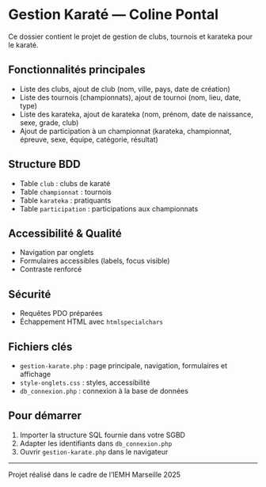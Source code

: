 # Gestion Karaté — Coline Pontal

Ce dossier contient le projet de gestion de clubs, tournois et karateka pour le karaté.

## Fonctionnalités principales
- Liste des clubs, ajout de club (nom, ville, pays, date de création)
- Liste des tournois (championnats), ajout de tournoi (nom, lieu, date, type)
- Liste des karateka, ajout de karateka (nom, prénom, date de naissance, sexe, grade, club)
- Ajout de participation à un championnat (karateka, championnat, épreuve, sexe, équipe, catégorie, résultat)

## Structure BDD
- Table `club` : clubs de karaté
- Table `championnat` : tournois
- Table `karateka` : pratiquants
- Table `participation` : participations aux championnats

## Accessibilité & Qualité
- Navigation par onglets
- Formulaires accessibles (labels, focus visible)
- Contraste renforcé

## Sécurité
- Requêtes PDO préparées
- Échappement HTML avec `htmlspecialchars`

## Fichiers clés
- `gestion-karate.php` : page principale, navigation, formulaires et affichage
- `style-onglets.css` : styles, accessibilité
- `db_connexion.php` : connexion à la base de données

## Pour démarrer
1. Importer la structure SQL fournie dans votre SGBD
2. Adapter les identifiants dans `db_connexion.php`
3. Ouvrir `gestion-karate.php` dans le navigateur

---
Projet réalisé dans le cadre de l’IEMH Marseille 2025
